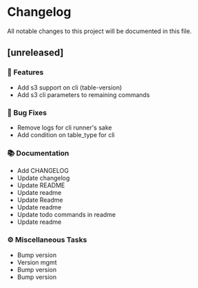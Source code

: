 # Changelog

All notable changes to this project will be documented in this file.

## [unreleased]

### 🚀 Features

- Add s3 support on cli (table-version)
- Add s3 cli parameters to remaining commands

### 🐛 Bug Fixes

- Remove logs for cli runner's sake
- Add condition on table_type for cli

### 📚 Documentation

- Add CHANGELOG
- Update changelog
- Update README
- Update readme
- Update Readme
- Update readme
- Update todo commands in readme
- Update readme

### ⚙️ Miscellaneous Tasks

- Bump version
- Version mgmt
- Bump version
- Bump version

<!-- generated by git-cliff -->
